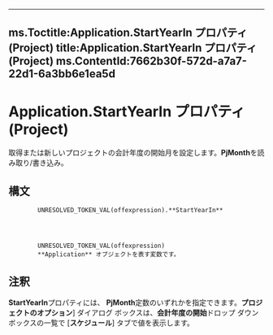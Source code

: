 

---
ms.Toctitle:Application.StartYearIn プロパティ (Project)
title:Application.StartYearIn プロパティ (Project)
ms.ContentId:7662b30f-572d-a7a7-22d1-6a3bb6e1ea5d
---
# Application.StartYearIn プロパティ (Project)




取得または新しいプロジェクトの会計年度の開始月を設定します。**PjMonth**を読み取り/書き込み。

## 構文

            UNRESOLVED_TOKEN_VAL(offexpression).**StartYearIn**




            UNRESOLVED_TOKEN_VAL(offexpression)
            **Application** オブジェクトを表す変数です。



## 注釈
**StartYearIn**プロパティには、 **PjMonth**定数のいずれかを指定できます。**プロジェクトのオプション**] ダイアログ ボックスは、**会計年度の開始**ドロップ ダウン ボックスの一覧で [**スケジュール**] タブで値を表示します。




